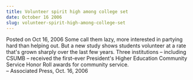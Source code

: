 ```yaml
---
title: Volunteer spirit high among college set
date: October 16 2006
slug: volunteer-spirit-high-among-college-set
---
```


 



<span class="date">Posted on Oct 16, 2006    </span>
Some call them lazy, more interested in partying hard than helping
out. But a new study shows students volunteer at a rate that&apos;s
grown sharply over the last few years. Three institutions &#x2013;
including CSUMB &#x2013; received the first-ever President&apos;s Higher
Education Community Service Honor Roll awards for community
service.<br>
&#x2013; Associated Press, Oct. 16, 2006<br/></br>




 
